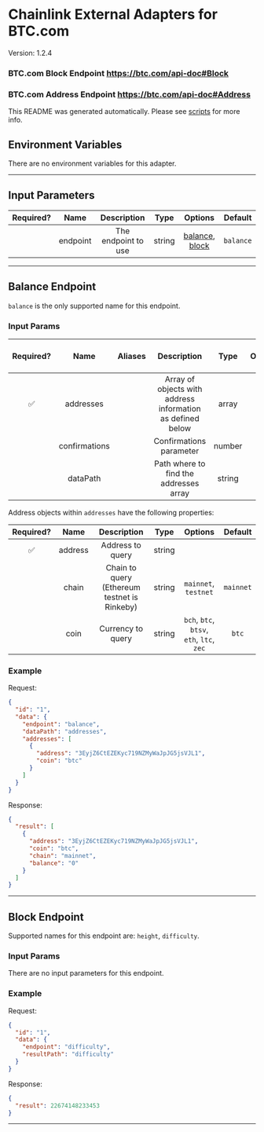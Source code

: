 # Chainlink External Adapters for BTC.com

Version: 1.2.4

### BTC.com Block Endpoint https://btc.com/api-doc#Block

### BTC.com Address Endpoint https://btc.com/api-doc#Address

This README was generated automatically. Please see [scripts](../../scripts) for more info.

## Environment Variables

There are no environment variables for this adapter.

---

## Input Parameters

| Required? |   Name   |     Description     |  Type  |                        Options                         |  Default  |
| :-------: | :------: | :-----------------: | :----: | :----------------------------------------------------: | :-------: |
|           | endpoint | The endpoint to use | string | [balance](#balance-endpoint), [block](#block-endpoint) | `balance` |

---

## Balance Endpoint

`balance` is the only supported name for this endpoint.

### Input Params

| Required? |     Name      | Aliases |                        Description                         |  Type  | Options | Default  | Depends On | Not Valid With |
| :-------: | :-----------: | :-----: | :--------------------------------------------------------: | :----: | :-----: | :------: | :--------: | :------------: |
|    ✅     |   addresses   |         | Array of objects with address information as defined below | array  |         |          |            |                |
|           | confirmations |         |                  Confirmations parameter                   | number |         |   `6`    |            |                |
|           |   dataPath    |         |           Path where to find the addresses array           | string |         | `result` |            |                |

Address objects within `addresses` have the following properties:

| Required? |  Name   |                 Description                  |  Type  |                  Options                  |  Default  |
| :-------: | :-----: | :------------------------------------------: | :----: | :---------------------------------------: | :-------: |
|    ✅     | address |               Address to query               | string |                                           |           |
|           |  chain  | Chain to query (Ethereum testnet is Rinkeby) | string |           `mainnet`, `testnet`            | `mainnet` |
|           |  coin   |              Currency to query               | string | `bch`, `btc`, `btsv`, `eth`, `ltc`, `zec` |   `btc`   |

### Example

Request:

```json
{
  "id": "1",
  "data": {
    "endpoint": "balance",
    "dataPath": "addresses",
    "addresses": [
      {
        "address": "3EyjZ6CtEZEKyc719NZMyWaJpJG5jsVJL1",
        "coin": "btc"
      }
    ]
  }
}
```

Response:

```json
{
  "result": [
    {
      "address": "3EyjZ6CtEZEKyc719NZMyWaJpJG5jsVJL1",
      "coin": "btc",
      "chain": "mainnet",
      "balance": "0"
    }
  ]
}
```

---

## Block Endpoint

Supported names for this endpoint are: `height`, `difficulty`.

### Input Params

There are no input parameters for this endpoint.

### Example

Request:

```json
{
  "id": "1",
  "data": {
    "endpoint": "difficulty",
    "resultPath": "difficulty"
  }
}
```

Response:

```json
{
  "result": 22674148233453
}
```

---
